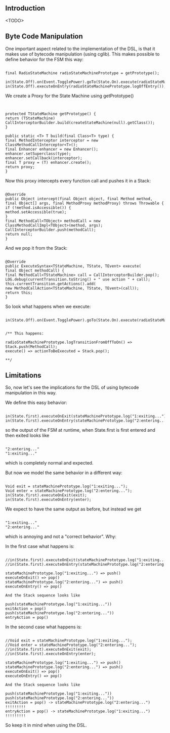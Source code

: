 ## Introduction ##


&lt;TODO&gt;



## Byte Code Manipulation ##

One important aspect related to the implementation of the DSL, is that it makes use of bytecode manipulation (using cglib).
This makes possible to define behavior for the FSM this way:

```

final RadioStateMachine radioStateMachinePrototype = getPrototype();

in(State.Off).on(Event.TogglePower).goTo(State.On).execute(radioStateMachinePrototype.logTransitionFromOffToOn());
in(State.Off).executeOnEntry(radioStateMachinePrototype.logOffEntry());
```

We create a Proxy for the State Machine using getPrototype()


```


protected TStateMachine getPrototype() {
return (TStateMachine) CallInterceptorBuilder.build(createStateMachine(null).getClass());
}

public static <T> T build(final Class<T> type) {
final MethodInterceptor interceptor = new ClassMethodCallInterceptor<T>();
final Enhancer enhancer = new Enhancer();
enhancer.setSuperclass(type);
enhancer.setCallback(interceptor);
final T proxy = (T) enhancer.create();
return proxy;
}

```

Now this proxy intercepts every function call and pushes it in a Stack:

```

@Override
public Object intercept(final Object object, final Method method, final Object[] args, final MethodProxy methodProxy) throws Throwable {
if (!method.isAccessible()) {
method.setAccessible(true);
}
final MethodCall<TObject> methodCall = new ClassMethodCallImpl<TObject>(method, args);
CallInterceptorBuilder.push(methodCall);
return null;
}
```

And we pop it from the Stack:

```

@Override
public ExecuteSyntax<TStateMachine, TState, TEvent> execute(
final Object methodCall) {
final MethodCall<TStateMachine> call = CallInterceptorBuilder.pop();
LOG.debug(currentTransition.toString() + " use action " + call);
this.currentTransition.getActions().add(
new MethodCallAction<TStateMachine, TState, TEvent>(call));
return this;
}
```



So look what happens when we execute:

```

in(State.Off).on(Event.TogglePower).goTo(State.On).execute(radioStateMachinePrototype.logTransitionFromOffToOn());


/** This happens:

radioStateMachinePrototype.logTransitionFromOffToOn() => Stack.push(MethodCall);
execute() => actionToBeExecuted = Stack.pop();

**/

```

## Limitations ##

So, now let's see the implications for the DSL of using bytecode manipulation in this way.

We define this easy behavior:

```

in(State.first).executeOnExit(stateMachinePrototype.log("1:exiting..."));
in(State.first).executeOnEntry(stateMachinePrototype.log("2:entering..."));
```

so the output of the FSM at runtime, when State.first is first entered and then exited looks like

```

"2:entering..."
"1:exiting..."
```

which is completely normal and expected.

But now we model the same behavior in a different way:

```

Void exit = stateMachinePrototype.log("1:exiting...");
Void enter = stateMachinePrototype.log("2:entering...");
in(State.first).executeOnExit(exit);
in(State.first).executeOnEntry(enter);
```

We  expect to have the same output as before, but instead we get

```

"1:exiting..."
"2:entering..."
```

which is annoying and not a "correct behavior". Why:

In the first case what happens is:
```

//in(State.first).executeOnExit(stateMachinePrototype.log("1:exiting..."));
//in(State.first).executeOnEntry(stateMachinePrototype.log("2:entering..."));

stateMachinePrototype.log("1:exiting...") => push()
executeOnExit() => pop()
stateMachinePrototype.log("2:entering...") => push()
executeOnEntry() => pop()

And the Stack sequence looks like

push(stateMachinePrototype.log("1:exiting..."))
exitAction = pop()
push(stateMachinePrototype.log("2:entering..."))
entryAction = pop()
```


In the second case what happens is:

```

//Void exit = stateMachinePrototype.log("1:exiting...");
//Void enter = stateMachinePrototype.log("2:entering...");
//in(State.first).executeOnExit(exit);
//in(State.first).executeOnEntry(enter);

stateMachinePrototype.log("1:exiting...") => push()
stateMachinePrototype.log("2:entering...") => push()
executeOnExit() => pop()
executeOnEntry() => pop()

And the Stack sequence looks like

push(stateMachinePrototype.log("1:exiting..."))
push(stateMachinePrototype.log("2:entering..."))
exitAction = pop() -> stateMachinePrototype.log("2:entering...") !!!!!!!!!
entryAction = pop() -> stateMachinePrototype.log("1:exiting...") !!!!!!!!!
```



So keep it in mind when using the DSL.

